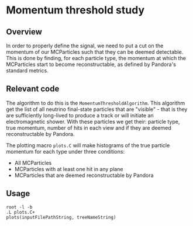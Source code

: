 # Momentum threshold study

## Overview

In order to properly define the signal, we need to put a cut on the momentum of our MCParticles such that they can be deemed detectable.
This is done by finding, for each particle type, the momentum at which the MCParticles start to become reconstructable, as defined by
Pandora's standard metrics.

## Relevant code

The algorithm to do this is the `MomentumThresholdAlgorithm`. This algorithm get the list of all neutrino final-state particles that are
"visible" - that is they are sufficiently long-lived to produce a track or will initiate an electromagnetic shower. With these particles we
get their: particle type, true momentum, number of hits in each view and if they are deemed reconstructable by Pandora.

The plotting macro `plots.C` will make histograms of the true particle momentum for each type under three conditions:
- All MCParticles
- MCParticles with at least one hit in any plane
- MCParticles that are deemed reconstructable by Pandora

## Usage

```
root -l -b
.L plots.C+
plots(inputFilePathString, treeNameString)
```
